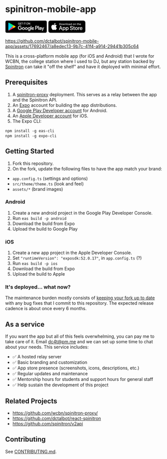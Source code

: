 # spinitron-mobile-app

<div style="display:inline">
<a href="https://play.google.com/store/apps/details?id=org.wcbn"><img alt="Get it on Google Play" title="Google Play" src="docs/play-store.png" height="40"></a>
<a href="https://apps.apple.com/us/app/wcbn-fm/id6497486716"><img alt="Download on the App Store" title="App Store" src="docs/app-store.svg" height="40"></a>
</div>

<br />

https://github.com/dctalbot/spinitron-mobile-app/assets/17692467/a8edec13-9b7c-41f4-a914-29441b305c64

This is a cross-platform mobile app (for iOS and Android) that I wrote for WCBN, the college station where I used to DJ, but any station backed by [Spinitron](https://spinitron.com/) can take it "off the shelf" and have it deployed with minimal effort.

## Prerequisites

1. A [spinitron-proxy](https://github.com/wcbn/spinitron-proxy) deployment. This serves as a relay between the app and the Spinitron API.
2. An [Expo](https://expo.dev/) account for building the app distributions.
3. A [Google Play Developer account](https://play.google.com) for Android.
4. An [Apple Developer account](https://developer.apple.com) for iOS.
5. The Expo CLI:

```
npm install -g eas-cli
npm install -g expo-cli
```

## Getting Started

1. Fork this repository.
2. On the fork, update the following files to have the app match your brand:

- `app.config.ts` (settings and options)
- `src/theme/theme.ts` (look and feel)
- `assets/*` (brand images)

### Android

1. Create a new android project in the Google Play Developer Console.
1. Run `eas build -p android`
1. Download the build from Expo
1. Upload the build to Google Play

### iOS

1. Create a new app project in the Apple Developer Console.
1. Set `"runtimeVersion": "exposdk:52.0.17"`, in `app.config.ts` (?)
1. Run `eas build -p ios`
1. Download the build from Expo
1. Upload the build to Apple

### It's deployed... what now?

The maintenance burden mostly consists of [keeping your fork up to date](https://gist.github.com/CristinaSolana/1885435) with any bug fixes that I commit to this repository. The expected release cadence is about once every 6 months.

## As a service

If you want the app but all of this feels overwhelming, you can pay me to take care of it. Email [dc4t@pm.me](mailto:dc4t@pm.me) and we can set up some time to chat about your needs. This service includes:

- ✅ A hosted relay server
- ✅ Basic branding and customization
- ✅ App store presence (screenshots, icons, descriptions, etc.)
- ✅ Regular updates and maintenance
- ✅ Mentorship hours for students and support hours for general staff
- ✅ Help sustain the development of this project

## Related Projects

- https://github.com/wcbn/spinitron-proxy/
- https://github.com/dctalbot/react-spinitron
- https://github.com/spinitron/v2api

## Contributing

See [CONTRIBUTING.md](CONTRIBUTING.md).
